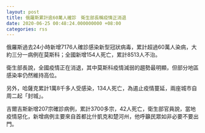 ```yaml
---
layout: post
title: 俄羅斯累計逾60萬人確診　衛生部長稱疫情正消退
date: 2020-06-25 00:48:24.000000000 +08:00
categories: rss
---
```


俄羅斯過去24小時新增7176人確診感染新型冠狀病毒，累計超過60萬人染病，大約三分一病例在莫斯科；全國新增154人死亡，累計8513人不治。

衛生部長說，全國疫情正在消退，其中莫斯科疫情減弱的趨勢最明顯，但部分地區感染率仍然維持高位。

另外，哈薩克累計1萬8千多人受感染，134人死亡，為遏止疫情蔓延，兩座城市自周二起「封城」。

吉爾吉斯新增207宗確診病例，累計3700多宗，42人死亡，衛生部官員說，當地疫情惡化，新增病例主要來自首都比什凱克和楚河州，他呼籲民眾如非必要不要出門。
　　
　
